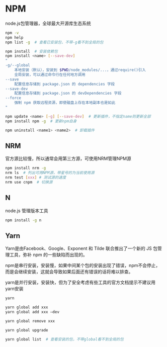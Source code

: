 # NPM

node.js包管理器，全球最大开源库生态系统

```bash
npm -v
npm help
npm list -g  # 查看已安装包，不带-g看不到全局的包

npm install  # 安装依赖包
npm install <name> [--save-dev]
"
-g/--global
    本地安装（默认），安装到 $PWD/node_modules/...，通过require()引入
    全局安装，可以通过命令行在任何地方调用
--save
    配置信息存储到 package.json 的 dependencies 字段
--save-dev
    配置信息存储到 package.json 的 devDependencies 字段
--force
    强制 npm 获取远程资源，即使磁盘上存在本地副本也是如此
"

npm update <name> [-g] [--save-dev]  # 更新插件，不指定name则更新全部
npm install npm -g  # 更新npm自身

npm uninstall <name1> <name2>  # 卸载插件
```

## NRM

官方源比较慢，所以通常会用第三方源，可使用NRM管理NPM源

```bash
npm install nrm -g
nrm ls  # 列出可用NPM源，带星号的为当前使用源
nrm test [xxx] # 测试源的速度
nrm use cnpm  # 切换源
```

## N

node.js 管理版本工具

```bash
npm install -g n
```

## Yarn

Yarn是由Facebook、Google、Exponent 和 Tilde 联合推出了一个新的 JS 包管理工具，弥补 npm 的一些缺陷而出现的。

npm是串行安装，安装慢，如果中间某个包的安装出现了错误，npm不会停止，而是会继续安装，这就会导致如果后面还有错误的话将难以排查。

yarn是并行安装，安装快，但为了安全考虑有些工具的官方文档提示不建议用yarn安装

```bash
yarn

yarn global add xxx
yarn global add xxx –dev

yarn global remove xxx

yarn global upgrade

yarn global list  # 查看安装的包，不带global看不到全局的包
```
